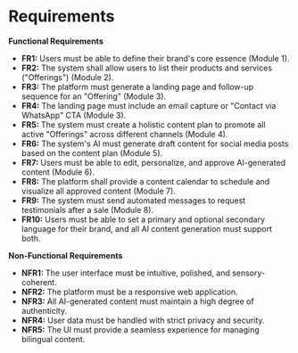 # Requirements
**Functional Requirements**

*   **FR1:** Users must be able to define their brand's core essence (Module 1).
*   **FR2:** The system shall allow users to list their products and services ("Offerings") (Module 2).
*   **FR3:** The platform must generate a landing page and follow-up sequence for an "Offering" (Module 3).
*   **FR4:** The landing page must include an email capture or "Contact via WhatsApp" CTA (Module 3).
*   **FR5:** The system must create a holistic content plan to promote all active "Offerings" across different channels (Module 4).
*   **FR6:** The system's AI must generate draft content for social media posts based on the content plan (Module 5).
*   **FR7:** Users must be able to edit, personalize, and approve AI-generated content (Module 6).
*   **FR8:** The platform shall provide a content calendar to schedule and visualize all approved content (Module 7).
*   **FR9:** The system must send automated messages to request testimonials after a sale (Module 8).
*   **FR10:** Users must be able to set a primary and optional secondary language for their brand, and all AI content generation must support both.

**Non-Functional Requirements**

*   **NFR1:** The user interface must be intuitive, polished, and sensory-coherent.
*   **NFR2:** The platform must be a responsive web application.
*   **NFR3:** All AI-generated content must maintain a high degree of authenticity.
*   **NFR4:** User data must be handled with strict privacy and security.
*   **NFR5:** The UI must provide a seamless experience for managing bilingual content.
